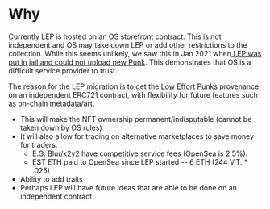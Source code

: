 # Why

Currently LEP is hosted on an OS storefront contract. This is not independent and OS may take down LEP or add other restrictions to the collection. While this seems unlikely, we saw this in Jan 2021 when[ LEP was put in jail and could not upload new Punk](https://nftevening.com/opensea-reverses-their-50-item-limit-on-their-free-minting-tool-after-users-fury/). This demonstrates that OS is a difficult service provider to trust.



The reason for the LEP migration is to get the[ Low Effort Punks](https://opensea.io/collection/low-effort-punks) provenance on an independent ERC721 contract, with flexibility for future features such as on-chain metadata/art.

* This will make the NFT ownership permanent/indisputable (cannot be taken down by OS rules)
* It will also allow for trading on alternative marketplaces to save money for traders.&#x20;
  * E.G. Blur/x2y2 have competitive service fees (OpenSea is 2.5%).&#x20;
  * EST ETH paid to OpenSea since LEP started -- 6 ETH (244 V.T. \* .025)
* Ability to add traits&#x20;
* Perhaps LEP will have future ideas that are able to be done on an independent contract.&#x20;
